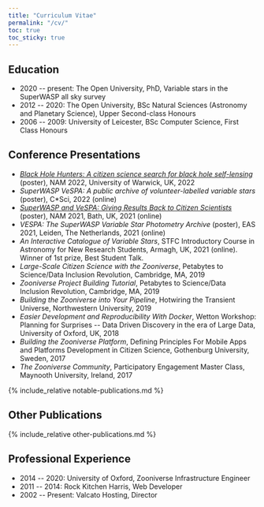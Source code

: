 ```yaml
---
title: "Curriculum Vitae"
permalink: "/cv/"
toc: true
toc_sticky: true
---
```


## Education

* 2020 -- present: The Open University, PhD, Variable stars in the SuperWASP all sky survey
* 2012 -- 2020: The Open University, BSc Natural Sciences (Astronomy and Planetary Science), Upper Second-class Honours
* 2006 -- 2009: University of Leicester, BSc Computer Science, First Class Honours

## Conference Presentations

* _[Black Hole Hunters: A citizen science search for black hole self-lensing](/assets/slides/2022-NAM.pdf)_ (poster), NAM 2022, University of Warwick, UK, 2022
* _SuperWASP VeSPA: A public archive of volunteer-labelled variable stars_ (poster), C*Sci, 2022 (online)
* _[SuperWASP and VeSPA: Giving Results Back to Citizen Scientists](/assets/slides/2021-NAM.pdf)_ (poster), NAM 2021, Bath, UK, 2021 (online)
* _VESPA: The SuperWASP Variable Star Photometry Archive_ (poster), EAS 2021, Leiden, The Netherlands, 2021 (online)
* _An Interactive Catalogue of Variable Stars_, STFC Introductory Course in Astronomy for New Research Students, Armagh, UK, 2021 (online). Winner of 1st prize, Best Student Talk.
* _Large-Scale Citizen Science with the Zooniverse_, Petabytes to Science/Data Inclusion Revolution, Cambridge, MA, 2019
* _Zooniverse Project Building Tutorial_, Petabytes to Science/Data Inclusion Revolution, Cambridge, MA, 2019
* _Building the Zooniverse into Your Pipeline_, Hotwiring the Transient Universe, Northwestern University, 2019
* _Easier Development and Reproducibility With Docker_, Wetton Workshop: Planning for Surprises -- Data Driven Discovery in the era of Large Data, University of Oxford, UK, 2018
* _Building the Zooniverse Platform_, Defining Principles For Mobile Apps and Platforms Development in Citizen Science, Gothenburg University, Sweden, 2017
* _The Zooniverse Community_, Participatory Engagement Master Class, Maynooth University, Ireland, 2017

{% include_relative notable-publications.md %}

## Other Publications

{% include_relative other-publications.md %}

## Professional Experience

* 2014 -- 2020: University of Oxford, Zooniverse Infrastructure Engineer
* 2011 -- 2014: Rock Kitchen Harris, Web Developer
* 2002 -- Present: Valcato Hosting, Director
